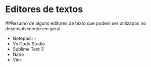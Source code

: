 # Editores de textos

##Resumo de alguns editores de texto que podem ser utilizados no desenvolvimento em geral.

- Notepad++
- Vs Code Studio
- Sublime Text 3
- Nano
- Vim


